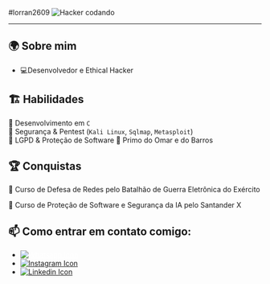 #lorran2609
![Hacker codando](https://github.com/lorran2609/lorran2609/raw/main/cod1.gif)

---

## 🌍 **Sobre mim**  
- 💻Desenvolvedor e Ethical Hacker 

## 🏗️ **Habilidades**  
🔹 Desenvolvimento em `C`  
🔹 Segurança & Pentest (`Kali Linux`, `Sqlmap`, `Metasploit`)  
🔹 LGPD & Proteção de Software 
🔹 Primo do Omar e do Barros

## 🏆 **Conquistas**
🏅 Curso de Defesa de Redes pelo Batalhão de Guerra Eletrônica do Exército

🏅 Curso de Proteção de Software e Segurança da IA pelo Santander X  

## 📫 **Como entrar em contato comigo:** </h3>
  <ul>
    <li><a href="https://api.whatsapp.com/send?phone=5528999881802" style="color: white;">
      <img src="https://img.shields.io/badge/WhatsApp-25D366?style=for-the-badge&logo=whatsapp&logoColor=white" alt="Whatsapp Icon"/>
      </a></li>
    <li><a href="https://www.instagram.com/gabrielalmeidabarros/">
      <img src="https://img.shields.io/badge/Instagram-E4405F?style=for-the-badge&logo=instagram&logoColor=white" alt="Instagram Icon"/></a></li>
    <li><a href="https://br.linkedin.com/in/lorran-gomes-moreira-1429b0332">
      <img src="https://img.shields.io/badge/LinkedIn-0077B5?style=for-the-badge&logo=linkedin&logoColor=white" alt="Linkedin Icon"/></a></li>
  </ul>
